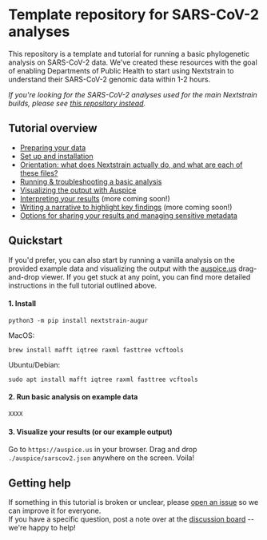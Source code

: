 # Template repository for SARS-CoV-2 analyses    

This repository is a template and tutorial for running a basic phylogenetic analysis on SARS-CoV-2 data.
We've created these resources with the goal of enabling Departments of Public Health to start using Nextstrain to understand their SARS-CoV-2 genomic data within 1-2 hours.

_If you're looking for the SARS-CoV-2 analyses used for the main Nextstrain builds, please see [this repository instead](https://github.com/nextstrain/ncov)._

## Tutorial overview

* [Preparing your data](data-prep.md)  
* [Set up and installation](XXX)  
* [Orientation: what does Nextstrain actually do, and what are each of these files?](orientation.md)  
* [Running & troubleshooting a basic analysis](customization.md)  
* [Visualizing the output with Auspice](visualizing.md)
* [Interpreting your results]() (more coming soon!)
* [Writing a narrative to highlight key findings]() (more coming soon!)
* [Options for sharing your results and managing sensitive metadata](sharing.md)  

## Quickstart  

If you'd prefer, you can also start by running a vanilla analysis on the provided example data and visualizing the output with the [auspice.us](auspice.us) drag-and-drop viewer. If you get stuck at any point, you can find more detailed instructions in the full tutorial outlined above.

#### 1. Install
```
python3 -m pip install nextstrain-augur
```

MacOS:
```
brew install mafft iqtree raxml fasttree vcftools
```

Ubuntu/Debian:  
```
sudo apt install mafft iqtree raxml fasttree vcftools
```

#### 2. Run basic analysis on example data  
```XXXX```


#### 3. Visualize your results (or our example output)  
Go to `https://auspice.us` in your browser.
Drag and drop `./auspice/sarscov2.json` anywhere on the screen.
Voila!

## Getting help  

If something in this tutorial is broken or unclear, please [open an issue](XXX) so we can improve it for everyone.  
If you have a specific question, post a note over at the [discussion board](XXX) -- we're happy to help!
